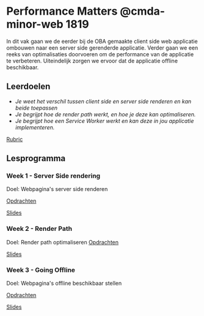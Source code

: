 # Performance Matters @cmda-minor-web 1819

In dit vak gaan we de eerder bij de OBA gemaakte client side web applicatie ombouwen naar een server side gerenderde applicatie. Verder gaan we een reeks van optimalisaties doorvoeren om de performance van de applicatie te verbeteren. Uiteindelijk zorgen we ervoor dat de applicatie offline beschikbaar.

## Leerdoelen
- _Je weet het verschil tussen client side en server side renderen en kan beide toepassen_
- _Je begrijpt hoe de render path werkt, en hoe je deze kan optimaliseren._
- _Je begrijpt hoe een Service Worker werkt en kan deze in jou applicatie implementeren._

[Rubric](...)

## Lesprogramma

### Week 1 - Server Side rendering

Doel: Webpagina's server side renderen

[Opdrachten](...)

[Slides](...)

### Week 2 - Render Path  

Doel: Render path optimaliseren
[Opdrachten](...)

[Slides](...)

### Week 3 - Going Offline 

Doel: Webpagina's offline beschikbaar stellen

[Opdrachten](...)

[Slides](...)


<!-- Add a link to your live demo in Github Pages 🌐-->

<!-- ☝️ replace this description with a description of your own work -->

<!-- Add a nice image here at the end of the week, showing off your shiny frontend 📸 -->

<!-- Maybe a table of contents here? 📚 -->

<!-- How about a section that describes how to install this project? 🤓 -->

<!-- ...but how does one use this project? What are its features 🤔 -->

<!-- What external data source is featured in your project and what are its properties 🌠 -->

<!-- Maybe a checklist of done stuff and stuff still on your wishlist? ✅ -->

<!-- How about a license here? 📜 (or is it a licence?) 🤷 -->
